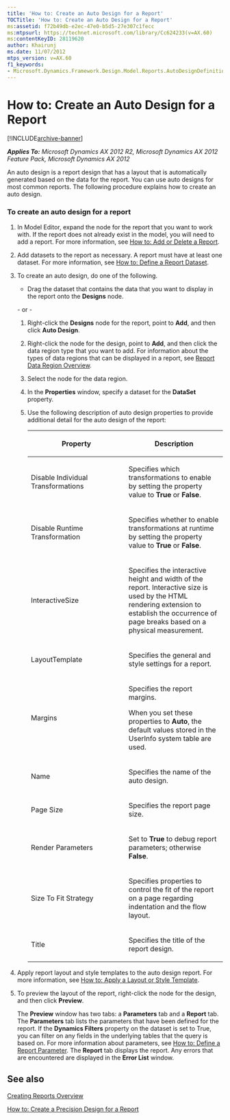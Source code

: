 ```yaml
---
title: 'How to: Create an Auto Design for a Report'
TOCTitle: 'How to: Create an Auto Design for a Report'
ms:assetid: f72b49db-e2ec-47e0-b5d5-27e307c1fecc
ms:mtpsurl: https://technet.microsoft.com/library/Cc624233(v=AX.60)
ms:contentKeyID: 28119620
author: Khairunj
ms.date: 11/07/2012
mtps_version: v=AX.60
f1_keywords:
- Microsoft.Dynamics.Framework.Design.Model.Reports.AutoDesignDefinition
---
```


# How to: Create an Auto Design for a Report 


[!INCLUDE[archive-banner](includes/archive-banner.md)]


_**Applies To:** Microsoft Dynamics AX 2012 R2, Microsoft Dynamics AX 2012 Feature Pack, Microsoft Dynamics AX 2012_

An auto design is a report design that has a layout that is automatically generated based on the data for the report. You can use auto designs for most common reports. The following procedure explains how to create an auto design.

### To create an auto design for a report

1.  In Model Editor, expand the node for the report that you want to work with. If the report does not already exist in the model, you will need to add a report. For more information, see [How to: Add or Delete a Report](how-to-add-or-delete-a-report.md).

2.  Add datasets to the report as necessary. A report must have at least one dataset. For more information, see [How to: Define a Report Dataset](how-to-define-a-report-dataset.md).

3.  To create an auto design, do one of the following.
    
      - Drag the dataset that contains the data that you want to display in the report onto the **Designs** node.
    
    \- or -
    
    1.  Right-click the **Designs** node for the report, point to **Add**, and then click **Auto Design**.
    
    2.  Right-click the node for the design, point to **Add**, and then click the data region type that you want to add. For information about the types of data regions that can be displayed in a report, see [Report Data Region Overview](report-data-region-overview.md).
    
    3.  Select the node for the data region.
    
    4.  In the **Properties** window, specify a dataset for the **DataSet** property.
    
    5.  Use the following description of auto design properties to provide additional detail for the auto design of the report:
        
        <table>
        <colgroup>
        <col style="width: 50%" />
        <col style="width: 50%" />
        </colgroup>
        <thead>
        <tr class="header">
        <th><p>Property</p></th>
        <th><p>Description</p></th>
        </tr>
        </thead>
        <tbody>
        <tr class="odd">
        <td><p>Disable Individual Transformations</p></td>
        <td><p>Specifies which transformations to enable by setting the property value to <strong>True</strong> or <strong>False</strong>.</p></td>
        </tr>
        <tr class="even">
        <td><p>Disable Runtime Transformation</p></td>
        <td><p>Specifies whether to enable transformations at runtime by setting the property value to <strong>True</strong> or <strong>False</strong>.</p></td>
        </tr>
        <tr class="odd">
        <td><p>InteractiveSize</p></td>
        <td><p>Specifies the interactive height and width of the report. Interactive size is used by the HTML rendering extension to establish the occurrence of page breaks based on a physical measurement.</p></td>
        </tr>
        <tr class="even">
        <td><p>LayoutTemplate</p></td>
        <td><p>Specifies the general and style settings for a report.</p></td>
        </tr>
        <tr class="odd">
        <td><p>Margins</p></td>
        <td><p>Specifies the report margins.</p>
        <p>When you set these properties to <strong>Auto</strong>, the default values stored in the UserInfo system table are used.</p></td>
        </tr>
        <tr class="even">
        <td><p>Name</p></td>
        <td><p>Specifies the name of the auto design.</p></td>
        </tr>
        <tr class="odd">
        <td><p>Page Size</p></td>
        <td><p>Specifies the report page size.</p></td>
        </tr>
        <tr class="even">
        <td><p>Render Parameters</p></td>
        <td><p>Set to <strong>True</strong> to debug report parameters; otherwise <strong>False</strong>.</p></td>
        </tr>
        <tr class="odd">
        <td><p>Size To Fit Strategy</p></td>
        <td><p>Specifies properties to control the fit of the report on a page regarding indentation and the flow layout.</p></td>
        </tr>
        <tr class="even">
        <td><p>Title</p></td>
        <td><p>Specifies the title of the report design.</p></td>
        </tr>
        </tbody>
        </table>


4.  Apply report layout and style templates to the auto design report. For more information, see [How to: Apply a Layout or Style Template](how-to-apply-a-layout-or-style-template.md).

5.  To preview the layout of the report, right-click the node for the design, and then click **Preview**.
    
    The **Preview** window has two tabs: a **Parameters** tab and a **Report** tab. The **Parameters** tab lists the parameters that have been defined for the report. If the **Dynamics Filters** property on the dataset is set to True, you can filter on any fields in the underlying tables that the query is based on. For more information about parameters, see [How to: Define a Report Parameter](how-to-define-a-report-parameter.md). The **Report** tab displays the report. Any errors that are encountered are displayed in the **Error List** window.

## See also

[Creating Reports Overview](creating-reports-overview.md)

[How to: Create a Precision Design for a Report](how-to-create-a-precision-design-for-a-report.md)

